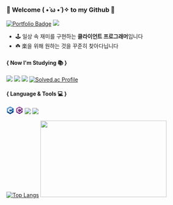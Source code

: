 ### 🧩 Welcome ( •̀ ω •́ )✧ to my Github 🌱 
[![Portfolio Badge](https://img.shields.io/badge/Portfolio-ffffff?style=flat-square&logo=Notion&logoColor=black&link=[https://szun8.notion.site/PORTFOLIO-Choi-Sieun-2c9fff2c9b8d4183a34d3beeec2b52e0?pvs=74)](https://szun8.notion.site/PORTFOLIO-Choi-Sieun-2c9fff2c9b8d4183a34d3beeec2b52e0?pvs=74) <a href="https://velog.io/@szun8"><img src="https://img.shields.io/badge/Velog-20C997?style=flat-square&logo=Velog&&logoColor=white"/></a>

- 🕹️ 일상 속 재미를 구현하는 <b>클라이언트 프로그래머</b>입니다
- ☘️ 楽을 위해 원하는 것을 꾸준히 찾아다닙니다


#### { Now I'm Studying 📚 }
<img src="https://img.shields.io/badge/Unity-202020?style=flat-square&logo=Unity&logoColor=white"/> <img src="https://img.shields.io/badge/UnrealEngine-202020?style=flat-square&logo=unrealengine&logoColor=white"/> <img src="https://img.shields.io/badge/DirectX-83B81A?style=flat-square&logo=X&logoColor=white"/> [![Solved.ac
Profile](http://mazassumnida.wtf/api/mini/generate_badge?boj=tldmschl81)](https://solved.ac/tldmschl81)

#### { Language & Tools 💻 }
<code><img height="20" src="https://raw.githubusercontent.com/devicons/devicon/master/icons/cplusplus/cplusplus-original.svg"></code>
<code><img height="20" src="https://raw.githubusercontent.com/devicons/devicon/master/icons/csharp/csharp-original.svg"></code>
<code><img height="20" src="https://www.vectorlogo.zone/logos/unity3d/unity3d-icon.svg"></code>
<code><img height="20" src="https://www.vectorlogo.zone/logos/mysql/mysql-official.svg"></code>

[![Top Langs](https://github-readme-stats.vercel.app/api/top-langs/?username=szun8&theme=vue&show_icons=true&layout=compact)](https://github.com/szun8) 
<a href="https://github.com/devxb/gitanimals">
  <img src="https://render.gitanimals.org/farms/szun8" width = "330" height = "200"/>
</a>
